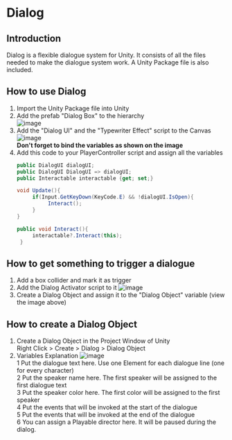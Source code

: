 # Dialog

## Introduction
Dialog is a flexible dialogue system for Unity.
It consists of all the files needed to make the dialogue system work. A Unity Package file is also included.

## How to use Dialog
1. Import the Unity Package file into Unity
2. Add the prefab "Dialog Box" to the hierarchy </br>
  ![image](https://user-images.githubusercontent.com/41127485/137631852-bc0e4778-ed4e-4786-99eb-ef45bf792899.png)
3. Add the "Dialog UI" and the "Typewriter Effect" script to the Canvas </br>
  ![image](https://user-images.githubusercontent.com/41127485/137632132-b8426647-c314-4203-9ecb-7f734a32f112.png) </br>
  **Don't forget to bind the variables as shown on the image**
4. Add this code to your PlayerController script and assign all the variables </br>
   ```C#
   public DialogUI dialogUI;
   public DialogUI DialogUI => dialogUI;
   public Interactable interactable {get; set;}
   
   void Update(){
        if(Input.GetKeyDown(KeyCode.E) && !dialogUI.IsOpen){
             Interact();
        }
   }
   
   public void Interact(){
        interactable?.Interact(this);
    }
   ```

## How to get something to trigger a dialogue
1. Add a box collider and mark it as trigger
2. Add the Dialog Activator script to it
   ![image](https://user-images.githubusercontent.com/41127485/137632719-3e67037d-03f7-41b8-9f52-55173d1988aa.png)
3. Create a Dialog Object and assign it to the "Dialog Object" variable (view the image above)

## How to create a Dialog Object
1. Create a Dialog Object in the Project Window of Unity </br>
   Right Click > Create > Dialog > Dialog Object
2. Variables Explanation
   ![image](https://user-images.githubusercontent.com/41127485/137633102-91366af1-44ae-4c3b-a4a6-41742f7d22f2.png) </br>
   1 Put the dialogue text here. Use one Element for each dialogue line (one for every character)  
   2 Put the speaker name here. The first speaker will be assigned to the first dialogue text  
   3 Put the speaker color here. The first color will be assigned to the first speaker  
   4 Put the events that will be invoked at the start of the dialogue  
   5 Put the events that will be invoked at the end of the dialogue  
   6 You can assign a Playable director here. It will be paused during the dialog.  
